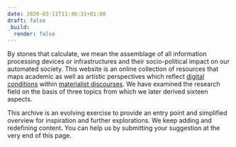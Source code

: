 ```yaml
---
date: 2020-03-11T11:46:31+01:00
draft: false
_build:
  render: false
---
```


By stones that calculate, we mean the assemblage of all information processing devices or infrastructures and their socio-political impact on our automated society. This website is an online collection of resources that maps academic as well as artistic perspectives which reflect <a href="http://www.parrhesiajournal.org/parrhesia22/parrhesia22_horl.pdf">digital conditions</a> within <a href="https://criticalposthumanism.net/new-materialisms/">materialist discourses</a>. We have examined the research field on the basis of three topics from which we later derived sixteen aspects.

This archive is an evolving exercise to provide an entry point and simplified overview for inspiration and further explorations. We keep adding and redefining content. You can help us by submitting your suggestion at the very end of this page.
